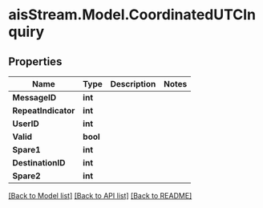 # aisStream.Model.CoordinatedUTCInquiry

## Properties

Name | Type | Description | Notes
------------ | ------------- | ------------- | -------------
**MessageID** | **int** |  | 
**RepeatIndicator** | **int** |  | 
**UserID** | **int** |  | 
**Valid** | **bool** |  | 
**Spare1** | **int** |  | 
**DestinationID** | **int** |  | 
**Spare2** | **int** |  | 

[[Back to Model list]](../README.md#documentation-for-models) [[Back to API list]](../README.md#documentation-for-api-endpoints) [[Back to README]](../README.md)

